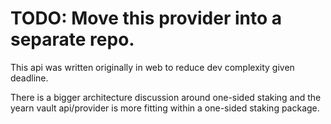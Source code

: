 # TODO: Move this provider into a separate repo.

This api was written originally in web to reduce dev complexity given deadline.

There is a bigger architecture discussion around one-sided staking and the yearn vault api/provider
is more fitting within a one-sided staking package.
